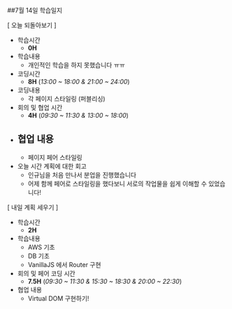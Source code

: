 ##7월 14일 학습일지

[ 오늘 되돌아보기 ]

- 학습시간
  - **0H**
- 학습내용
  - 개인적인 학습을 하지 못했습니다 ㅠㅠ
- 코딩시간
  - **8H** (_13:00 ~ 18:00 & 21:00 ~ 24:00_)
- 코딩내용
  - 각 페이지 스타일링 (퍼블리싱)
- 회의 및 협업 시간
  - **4H** (_09:30 ~ 11:30 & 13:00 ~ 18:00_)
- ## 협업 내용
  - 페이지 페어 스타일링
- 오늘 시간 계획에 대한 회고
  - 인규님을 처음 만나서 분업을 진행했습니다
  - 어제 함께 페어로 스타일링을 했다보니 서로의 작업물을 쉽게 이해할 수 있었습니다!

[ 내일 계획 세우기 ]

- 학습시간
  - **2H**
- 학습내용
  - AWS 기초
  - DB 기초
  - VanillaJS 에서 Router 구현
- 회의 및 페어 코딩 시간
  - **7.5H** (_09:30 ~ 11:30 & 15:30 ~ 18:30 & 20:00 ~ 22:30_)
- 협업 내용
  - Virtual DOM 구현하기!
